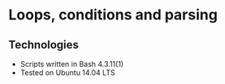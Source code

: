 # Loops, conditions and parsing


## Technologies
* Scripts written in Bash 4.3.11(1)
* Tested on Ubuntu 14.04 LTS
